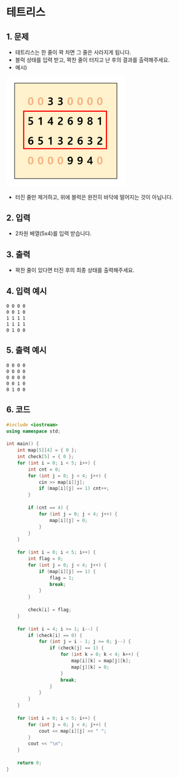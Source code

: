 # 테트리스

## 1. 문제

- 테트리스는 한 줄이 꽉 차면 그 줄은 사라지게 됩니다.
- 블럭 상태를 입력 받고, 꽉찬 줄이 터지고 난 후의 결과를 출력해주세요.
- 예시)

<img src="./Array02.png" alt="Array" style="zoom:60%;" />

- 터진 줄만 제거하고, 위에 블럭은 완전히 바닥에 떨어지는 것이 아닙니다.

## 2. 입력

- 2차원 배열(5x4)를 입력 받습니다.

## 3. 출력

- 꽉찬 줄이 있다면 터진 후의 최종 상태를 출력해주세요.

## 4. 입력 예시

```
0 0 0 0
0 0 1 0
1 1 1 1
1 1 1 1
0 1 0 0
```

## 5. 출력 예시

```
0 0 0 0
0 0 0 0
0 0 0 0
0 0 1 0
0 1 0 0
```

## 6. 코드

```c++
#include <iostream>
using namespace std;

int main() {
	int map[5][4] = { 0 };
	int check[5] = { 0 };
	for (int i = 0; i < 5; i++) {
		int cnt = 0;
		for (int j = 0; j < 4; j++) {
			cin >> map[i][j];
			if (map[i][j] == 1) cnt++;
		}

		if (cnt == 4) {
			for (int j = 0; j < 4; j++) {
				map[i][j] = 0;
			}
		}
	}

	for (int i = 0; i < 5; i++) {
		int flag = 0;
		for (int j = 0; j < 4; j++) {
			if (map[i][j] == 1) {
				flag = 1;
				break;
			}
		}

		check[i] = flag;
	}

	for (int i = 4; i >= 1; i--) {
		if (check[i] == 0) {
			for (int j = i - 1; j >= 0; j--) {
				if (check[j] == 1) {
					for (int k = 0; k < 4; k++) {
						map[i][k] = map[j][k];
						map[j][k] = 0;
					}
					break;
				}
			}
		}
	}

	for (int i = 0; i < 5; i++) {
		for (int j = 0; j < 4; j++) {
			cout << map[i][j] << " ";
		}
		cout << "\n";
	}

	return 0;
}
```
